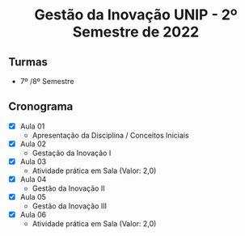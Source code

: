 <h1 align="center">
    Gestão da Inovação UNIP - 2º Semestre de 2022
</h1>


## Turmas
- 7º /8º Semestre

## Cronograma

- [x]  Aula 01
    - Apresentação da Disciplina / Conceitos Iniciais
- [x]  Aula 02
    - Gestação da Inovação I
- [x]  Aula 03
    - Atividade prática em Sala (Valor: 2,0)
- [x]  Aula 04
    - Gestão da Inovação II
- [x]  Aula 05 
    - Gestão da Inovação III
- [x]  Aula 06
    - Atividade prática em Sala (Valor: 2,0)

    
